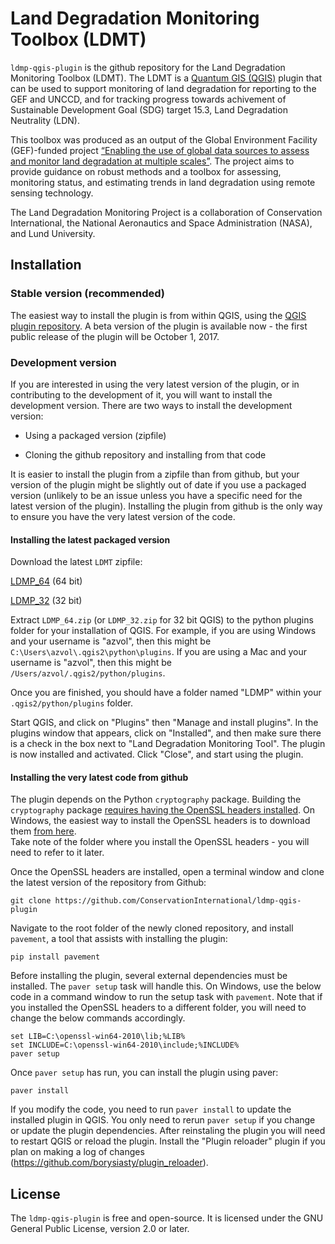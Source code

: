 # Land Degradation Monitoring Toolbox (LDMT)

`ldmp-qgis-plugin` is the github repository for the Land Degradation Monitoring
Toolbox (LDMT). The LDMT is a [Quantum GIS (QGIS)](http://www.qgis.org) plugin 
that can be used to support monitoring of land degradation for reporting to the 
GEF and UNCCD, and for tracking progress towards achivement of Sustainable 
Development Goal (SDG) target 15.3, Land Degradation Neutrality (LDN).

This toolbox was produced as an output of the Global Environment Facility
(GEF)-funded project [“Enabling the use of global data sources to assess and
monitor land degradation at multiple scales”](http://vitalsigns.org/gef-ldmp). 
The project aims to provide guidance on robust methods and a toolbox for 
assessing, monitoring status, and estimating trends in land degradation using 
remote sensing technology.

The Land Degradation Monitoring Project is a collaboration of Conservation
International, the National Aeronautics and Space Administration (NASA), and
Lund University.

## Installation

### Stable version (recommended)

The easiest way to install the plugin is from within QGIS, using the [QGIS 
plugin repository](http://plugins.qgis.org/plugins/LDMP/). A beta version of 
the plugin is available now - the first public release of the plugin will be 
October 1, 2017.

### Development version

If you are interested in using the very latest version of the plugin, or in 
contributing to the development of it, you will want to install the development 
version. There are two ways to install the development version:

* Using a packaged version (zipfile)

* Cloning the github repository and installing from that code

It is easier to install the plugin from a zipfile than from github, but your 
version of the plugin might be slightly out of date if you use a packaged 
version (unlikely to be an issue unless you have a specific need for the latest 
version of the plugin).  Installing the plugin from github is the only way to 
ensure you have the very latest version of the code.

#### Installing the latest packaged version

Download the latest `LDMT` zipfile:

[LDMP_64](https://landdegradation.s3.amazonaws.com/Sharing/LDMP_64.zip) (64 
bit)

[LDMP_32](https://landdegradation.s3.amazonaws.com/Sharing/LDMP_32.zip) (32 
bit)

Extract `LDMP_64.zip` (or `LDMP_32.zip` for 32 bit QGIS) to the python plugins 
folder for your installation of QGIS. For example, if you are using Windows and 
your username is "azvol", then this might be 
`C:\Users\azvol\.qgis2\python\plugins`. If you are using a Mac and your 
username is "azvol", then this might be
`/Users/azvol/.qgis2/python/plugins`.

Once you are finished, you should have a folder named "LDMP" within your 
`.qgis2/python/plugins` folder.

Start QGIS, and click on "Plugins" then "Manage and install plugins". In the 
plugins window that appears, click on "Installed", and then make sure there is 
a check in the box next to "Land Degradation Monitoring Tool". The plugin is 
now installed and activated. Click "Close", and start using the plugin.

#### Installing the very latest code from github

The plugin depends on the Python `cryptography` package. Building the
`cryptography` package [requires having the OpenSSL headers 
installed](https://cryptography.io/en/latest/installation/#building-cryptography-on-windows). 
On Windows, the easiest way to install the OpenSSL headers is to download them 
[from 
here](https://ci.cryptography.io/job/cryptography-support-jobs/job/openssl-release-1.1).  
Take note of the folder where you install the OpenSSL headers - you will need 
to refer to it later.

Once the OpenSSL headers are installed, open a terminal window and clone the 
latest version of the repository from Github:

```
git clone https://github.com/ConservationInternational/ldmp-qgis-plugin
```

Navigate to the root folder of the newly cloned repository, and install 
`pavement`, a tool that assists with installing the plugin:

```
pip install pavement
```

Before installing the plugin, several external dependencies must be installed. 
The `paver setup` task will handle this. On Windows, use the below code in a 
command window to run the setup task with `pavement`. Note that if you 
installed the OpenSSL headers to a different folder, you will need to change 
the below commands accordingly.

```
set LIB=C:\openssl-win64-2010\lib;%LIB%
set INCLUDE=C:\openssl-win64-2010\include;%INCLUDE%
paver setup
```

Once `paver setup` has run, you can install the plugin using paver:

```
paver install
```

If you modify the code, you need to run `paver install` to update the installed 
plugin in QGIS.  You only need to rerun `paver setup` if you change or update 
the plugin dependencies. After reinstaling the plugin you will need to restart 
QGIS or reload the plugin. Install the "Plugin reloader" plugin if you plan on 
making a log of changes (https://github.com/borysiasty/plugin_reloader).

## License

The `ldmp-qgis-plugin` is free and open-source. It is licensed under the GNU 
General Public License, version 2.0 or later.
